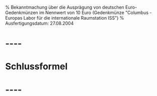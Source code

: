 % Bekanntmachung über die Ausprägung von deutschen Euro-Gedenkmünzen im Nennwert von 10 Euro (Gedenkmünze "Columbus - Europas Labor für die internationale Raumstation ISS")
% Ausfertigungsdatum: 27.08.2004
 
# ----

# Schlussformel

# ----
